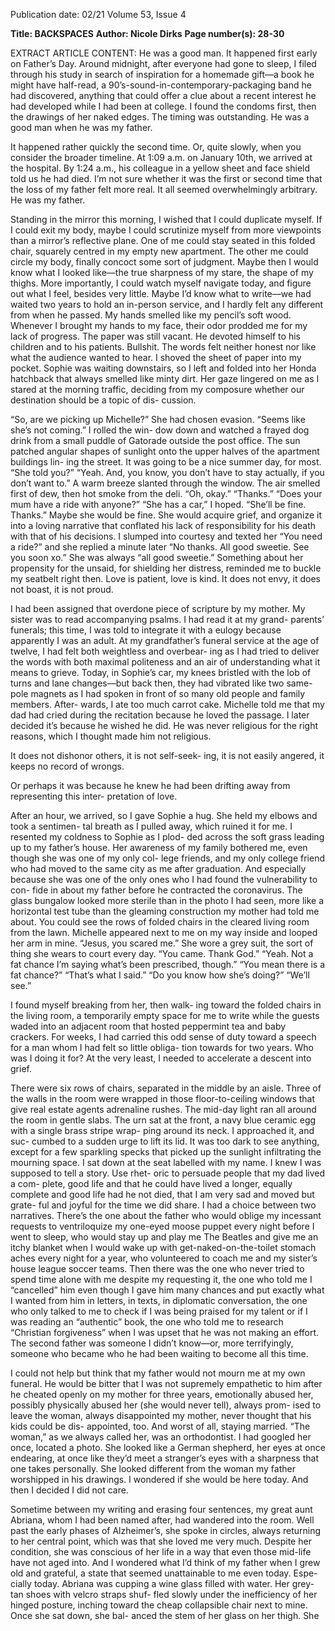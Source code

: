 Publication date: 02/21
Volume 53, Issue 4

**Title: BACKSPACES**
**Author: Nicole Dirks**
**Page number(s): 28-30**

EXTRACT ARTICLE CONTENT:
He was a good man.
It happened first early on Father’s Day. Around 
midnight, after everyone had gone to sleep, I filed 
through his study in search of inspiration for a 
homemade gift––a book he might have half-read, 
a 90’s-sound-in-contemporary-packaging band he 
had discovered, anything that could offer a clue 
about a recent interest he had developed while I 
had been at college. I found the condoms first, 
then the drawings of her naked edges. The timing 
was outstanding. 
He was a good man when he was my father.

It happened rather quickly the second time. 
Or, quite slowly, when you consider the broader 
timeline. At 1:09 a.m. on January 10th, we arrived 
at the hospital. By 1:24 a.m., his colleague in a 
yellow sheet and face shield told us he had died. 
I’m not sure whether it was the first or second 
time that the loss of my father felt more real. It all 
seemed overwhelmingly arbitrary.
He was my father.

Standing in the mirror this morning, I wished 
that I could duplicate myself. If I could exit my 
body, maybe I could scrutinize myself from more 
viewpoints than a mirror’s reflective plane. One of 
me could stay seated in this folded chair, squarely 
centred in my empty new apartment. The other 
me could circle my body, finally concoct some 
sort of judgment. Maybe then I would know what 
I looked like––the true sharpness of my stare, the 
shape of my thighs. More importantly, I could 
watch myself navigate today, and figure out what 
I feel, besides very little. Maybe I’d know what 
to write––we had waited two years to hold an 
in-person service, and I hardly felt any different 
from when he passed. My hands smelled like my 
pencil’s soft wood. Whenever I brought my hands 
to my face, their odor prodded me for my lack of 
progress. The paper was still vacant.
He devoted himself to his children and to his 
patients.
Bullshit. The words felt neither honest nor 
like what the audience wanted to hear. I shoved 
the sheet of paper into my pocket. Sophie was 
waiting downstairs, so I left and folded into her 
Honda hatchback that always smelled like minty 
dirt. Her gaze lingered on me as I stared at the 
morning traffic, deciding from my composure 
whether our destination should be a topic of dis-
cussion.


“So, are we picking up Michelle?” She had 
chosen evasion.
“Seems like she’s not coming.” I rolled the win-
dow down and watched a frayed dog drink from a 
small puddle of Gatorade outside the post office. 
The sun patched angular shapes of sunlight onto 
the upper halves of the apartment buildings lin-
ing the street. It was going to be a nice summer 
day, for most. 
“She told you?”
“Yeah. And, you know, you don’t have to stay 
actually, if you don’t want to.” A warm breeze 
slanted through the window. The air smelled first 
of dew, then hot smoke from the deli. 
“Oh, okay.”
“Thanks.”
“Does your mum have a ride with anyone?”
“She has a car,” I hoped. “She’ll be fine. 
Thanks.” 
Maybe she would be fine. She would acquire 
grief, and organize it into a loving narrative that 
conflated his lack of responsibility for his death 
with that of his decisions. I slumped into courtesy 
and texted her “You need a ride?” and she replied 
a minute later “No thanks. All good sweetie. See 
you soon xo.” She was always “all good sweetie.” 
Something about her propensity for the unsaid, 
for shielding her distress, reminded me to buckle 
my seatbelt right then.
Love is patient, love is kind. It does not envy, it 
does not boast, it is not proud.

I had been assigned that overdone piece of 
scripture by my mother. My sister was to read 
accompanying psalms. I had read it at my grand-
parents’ funerals; this time, I was told to integrate 
it with a eulogy because apparently I was an adult. 
At my grandfather’s funeral service at the age of 
twelve, I had felt both weightless and overbear-
ing as I had tried to deliver the words with both 
maximal politeness and an air of understanding 
what it means to grieve. Today, in Sophie’s car, 
my knees bristled with the lob of turns and lane 
changes––but back then, they had vibrated like 
two same-pole magnets as I had spoken in front 
of so many old people and family members. After-
wards, I ate too much carrot cake. Michelle told 
me that my dad had cried during the recitation 
because he loved the passage. I later decided it’s 
because he wished he did. He was never religious 
for the right reasons, which I thought made him 
not religious.

It does not dishonor others, it is not self-seek-
ing, it is not easily angered, it keeps no record of 
wrongs.

Or perhaps it was because he knew he had 
been drifting away from representing this inter-
pretation of love.

After an hour, we arrived, so I gave Sophie a 
hug. She held my elbows and took a sentimen-
tal breath as I pulled away, which ruined it for 
me. I resented my coldness to Sophie as I plod-
ded across the soft grass leading up to my father’s 
house. Her awareness of my family bothered 
me, even though she was one of my only col-
lege friends, and my only college friend who had 
moved to the same city as me after graduation. 
And especially because she was one of the only 
ones who I had found the vulnerability to con-
fide in about my father before he contracted the 
coronavirus. 
The glass bungalow looked more sterile than in 
the photo I had seen, more like a horizontal test 
tube than the gleaming construction my mother 
had told me about. You could see the rows of 
folded chairs in the cleared living room from the 
lawn. Michelle appeared next to me on my way 
inside and looped her arm in mine. 
“Jesus, you scared me.” She wore a grey suit, 
the sort of thing she wears to court every day. 
“You came. Thank God.”
“Yeah. Not a fat chance I’m saying what’s been 
prescribed, though.”
“You mean there is a fat chance?”
“That’s what I said.”
“Do you know how she’s doing?”
“We’ll see.”

I found myself breaking from her, then walk-
ing toward the folded chairs in the living room, a 
temporarily empty space for me to write while the 
guests waded into an adjacent room that hosted 
peppermint tea and baby crackers. For weeks, 
I had carried this odd sense of duty toward a 
speech for a man whom I had felt so little obliga-
tion towards for two years. Who was I doing it for? 
At the very least, I needed to accelerate a descent 
into grief.

There were six rows of chairs, separated in the 
middle by an aisle. Three of the walls in the room 
were wrapped in those floor-to-ceiling windows 
that give real estate agents adrenaline rushes. 
The mid-day light ran all around the room in 
gentle slabs. The urn sat at the front, a navy 
blue ceramic egg with a single brass stripe wrap-
ping around its neck. I approached it, and suc-
cumbed to a sudden urge to lift its lid. It was too 
dark to see anything, except for a few sparkling 
specks that picked up the sunlight infiltrating the 
mourning space. I sat down at the seat labelled 
with my name. 
I knew I was supposed to tell a story. Use rhet-
oric to persuade people that my dad lived a com-
plete, good life and that he could have lived a 
longer, equally complete and good life had he 
not died, that I am very sad and moved but grate-
ful and joyful for the time we did share. 
I had a choice between two narratives. There’s 
the one about the father who would oblige my 
incessant requests to ventriloquize my one-eyed 
moose puppet every night before I went to sleep, 
who would stay up and play me The Beatles and 
give me an itchy blanket when I would wake up 
with get-naked-on-the-toilet stomach aches every 
night for a year, who volunteered to coach me 
and my sister’s house league soccer teams. Then 
there was the one who never tried to spend time 
alone with me despite my requesting it, the one 
who told me I “cancelled” him even though I 
gave him many chances and put exactly what I 
wanted from him in letters, in texts, in diplomatic 
conversation, the one who only talked to me to 
check if I was being praised for my talent or if 
I was reading an “authentic” book, the one who 
told me to research “Christian forgiveness” when 
I was upset that he was not making an effort. The 
second father was someone I didn’t know––or, 
more terrifyingly, someone who became who he 
had been waiting to become all this time.

I could not help but think that my father would 
not mourn me at my own funeral. He would be 
bitter that I was not supremely empathetic to him 
after he cheated openly on my mother for three 
years, emotionally abused her, possibly physically 
abused her (she would never tell), always prom-
ised to leave the woman, always disappointed my 
mother, never thought that his kids could be dis-
appointed, too. And worst of all, staying married. 
“The woman,” as we always called her, was an 
orthodontist. I had googled her once, located a 
photo. She looked like a German shepherd, her 
eyes at once endearing, at once like they’d meet 
a stranger’s eyes with a sharpness that one takes 
personally. She looked different from the woman 
my father worshipped in his drawings. I wondered 
if she would be here today. And then I decided I 
did not care.

Sometime between my writing and erasing 
four sentences, my great aunt Abriana, whom I 
had been named after, had wandered into the 
room. Well past the early phases of Alzheimer’s, 
she spoke in circles, always returning to her 
central point, which was that she loved me very 
much. Despite her condition, she was conscious 
of her life in a way that even those mid-life have 
not aged into. And I wondered what I’d think of 
my father when I grew old and grateful, a state 
that seemed unattainable to me even today. Espe-
cially today. 
Abriana was cupping a wine glass filled with 
water. Her grey-tan shoes with velcro straps shuf-
fled slowly under the inefficiency of her hinged 
posture, inching toward the cheap collapsible 
chair next to mine. Once she sat down, she bal-
anced the stem of her glass on her thigh. She